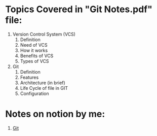 # Topics Covered in "Git Notes.pdf" file:

1. Version Control System (VCS)
    1. Definition
    2. Need of VCS
    3. How it works
    4. Benefits of VCS
    5. Types of VCS
2. Git
    1. Definition
    2. Features
    3. Architecture (in brief)
    4. Life Cycle of file in GIT
    5. Configuration

# Notes on notion by me:
1. [Git](https://www.notion.so/bhairavisanskriti/Git-Baby-ce5782e866fa45c7bc95e90e1945ff21)
